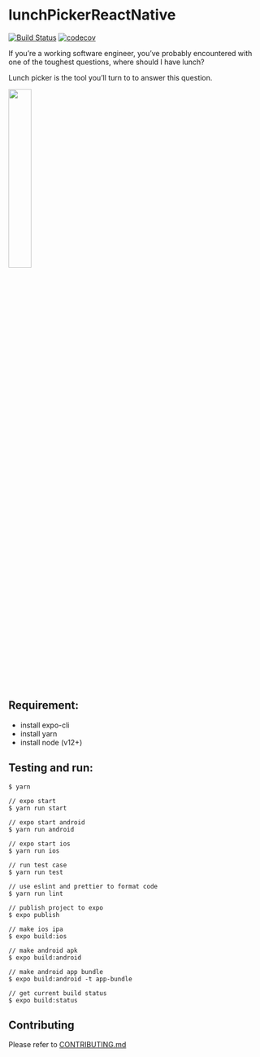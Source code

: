# lunchPickerReactNative

[![Build Status](https://travis-ci.com/yeukfei02/lunchPickerReactNative.svg?branch=master)](https://travis-ci.com/yeukfei02/lunchPickerReactNative)
[![codecov](https://codecov.io/gh/yeukfei02/lunchPickerReactNative/branch/master/graph/badge.svg)](https://codecov.io/gh/yeukfei02/lunchPickerReactNative)

If you’re a working software engineer, you’ve probably encountered with one of the toughest questions, where should I have lunch?

Lunch picker is the tool you’ll turn to to answer this question.

[<img src="https://github.com/yeukfei02/lunchPickerReactNative/blob/master/google-play-badge.png" width="30%" height="30%">](https://play.google.com/store/apps/details?id=com.donaldwu.lunchpickerlite)

## Requirement:
 - install expo-cli
 - install yarn
 - install node (v12+)

## Testing and run:
```
$ yarn

// expo start
$ yarn run start

// expo start android
$ yarn run android

// expo start ios
$ yarn run ios

// run test case
$ yarn run test

// use eslint and prettier to format code
$ yarn run lint
```

```
// publish project to expo
$ expo publish

// make ios ipa
$ expo build:ios

// make android apk
$ expo build:android

// make android app bundle
$ expo build:android -t app-bundle

// get current build status
$ expo build:status
```

## Contributing

Please refer to [CONTRIBUTING.md](https://github.com/yeukfei02/lunchPickerReactNative/blob/master/CONTRIBUTING.md)
